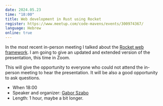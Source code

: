 ```yaml
---
date: 2024.05.23
time: "18:00"
title: Web development in Rust using Rocket
register: https://www.meetup.com/code-mavens/events/300974367/
language: Hebrew
online: true
---
```


In the most recent in-person meeting I talked about the [Rocket web framework](https://rocket.rs/). I am going to give an updated and extended version of the presentation, this time in Zoom.

This will give the opportunity to everyone who could not attend the in-person meeting to hear the presentation. It will be also a good opportunity to ask questions.

* When 18:00
* Speaker and organizer: [Gabor Szabo](https://szabgab.com/)
* Length: 1 hour, maybe a bit longer.



